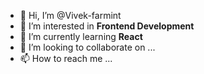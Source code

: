 - 👋 Hi, I’m @Vivek-farmint
- 👀 I’m interested in  <strong>Frontend Development</strong>
- 🌱 I’m currently learning <strong>React</strong>
- 💞️ I’m looking to collaborate on ...
- 📫 How to reach me ...

<!---
Vivek-farmint/Vivek-farmint is a ✨ special ✨ repository because its `README.md` (this file) appears on your GitHub profile.
You can click the Preview link to take a look at your changes.
--->

